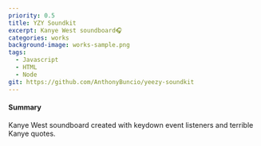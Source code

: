 ```yaml
---
priority: 0.5
title: YZY Soundkit
excerpt: Kanye West soundboard🎧
categories: works
background-image: works-sample.png
tags:
  - Javascript
  - HTML
  - Node
git: https://github.com/AnthonyBuncio/yeezy-soundkit
---
```


#### Summary

Kanye West soundboard created with keydown event listeners and terrible Kanye quotes.
